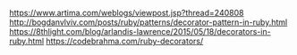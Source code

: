 https://www.artima.com/weblogs/viewpost.jsp?thread=240808
http://bogdanvlviv.com/posts/ruby/patterns/decorator-pattern-in-ruby.html
https://8thlight.com/blog/arlandis-lawrence/2015/05/18/decorators-in-ruby.html
https://codebrahma.com/ruby-decorators/